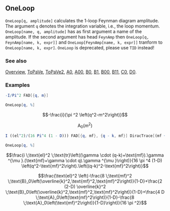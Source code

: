 ## OneLoop

`OneLoop[q, amplitude]` calculates the 1-loop Feynman diagram amplitude. The argument `q` denotes the integration variable, i.e., the loop momentum. `OneLoop[name, q, amplitude]` has as first argument a name of the amplitude. If the second argument has head `FeynAmp` then `OneLoop[q, FeynAmp[name, k, expr]]` and `OneLoop[FeynAmp[name, k, expr]]` tranform to `OneLoop[name, k, expr]`. `OneLoop` is deprecated, please use `TID` instead!

### See also

[Overview](Extra/FeynCalc.md), [ToPaVe](ToPaVe.md), [ToPaVe2](ToPaVe2.md), [A0](A0.md), [A00](A00.md), [B0](B0.md), [B1](B1.md), [B00](B00.md), [B11](B11.md), [C0](C0.md), [D0](D0.md).

### Examples

```mathematica
-I/Pi^2 FAD[{q, m}] 
 
OneLoop[q, %]
```

$$-\frac{i}{\pi ^2 \left(q^2-m^2\right)}$$

$$\text{A}_0\left(m^2\right)$$

```mathematica
I ((el^2)/(16 Pi^4 (1 - D))) FAD[{q, mf}, {q - k, mf}] DiracTrace[(mf + GSD[q - k]) . GAD[\[Mu]] . (mf + GSD[q]) . GAD[\[Mu]]] 
 
OneLoop[q, %]
```

$$\frac{i \;\text{el}^2 \;\text{tr}\left((\gamma \cdot (q-k)+\text{mf}).\gamma ^{\mu }.(\text{mf}+\gamma \cdot q).\gamma ^{\mu }\right)}{16 \pi ^4 (1-D) \left(q^2-\text{mf}^2\right).\left((q-k)^2-\text{mf}^2\right)}$$

$$\frac{\text{el}^2 \left(-\frac{8 \;\text{mf}^2 \;\text{B}_0\left(\overline{k}^2,\text{mf}^2,\text{mf}^2\right)}{1-D}+\frac{2 (2-D) \overline{k}^2 \;\text{B}_0\left(\overline{k}^2,\text{mf}^2,\text{mf}^2\right)}{1-D}+\frac{4 D \;\text{A}_0\left(\text{mf}^2\right)}{1-D}-\frac{8 \;\text{A}_0\left(\text{mf}^2\right)}{1-D}\right)}{16 \pi ^2}$$